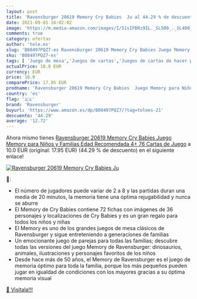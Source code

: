 ```yaml
---
layout: post
title: 'Ravensburger 20619 Memory Cry Babies  Ju al 44.29 % de descuento'
date: 2021-09-01 16:02:02
image: 'https://m.media-amazon.com/images/I/51sIFBRz9IL._SL500_._SL400_.jpg'
comments: true
category: ofertas
author: 'tole.es'
slug: 'B08497PQZ7-es Ravensburger 20619 Memory Cry Babies Juego Memory para...'
sku: 'B08497PQZ7-es'
tags: [ 'Juego de mesa','Juegos de cartas','Juegos de cartas de hacer parejas','Juegos y accesorios para juegos','Juguetes','Juguetes y juegos','ravensburger', ]
actualPrice: 10.0 EUR
currency: EUR
price: 10.0
comparePrice: 17.95 EUR
prodname: 'Ravensburger 20619 Memory Cry Babies  Juego Memory para Niños y Familias  Edad Recomendada 4+  76 Cartas de Juego'
country: 'es'
flag: '🇪🇸'
brand: 'Ravensburger'
buyurl: 'https://www.amazon.es/dp/B08497PQZ7/?tag=tolees-21'
descuento: '44.29'
average: '12.72'
---
```


Ahora mismo tienes [Ravensburger 20619 Memory Cry Babies  Juego Memory para Niños y Familias  Edad Recomendada 4+  76 Cartas de Juego](https://www.amazon.es/dp/B08497PQZ7/?tag=tolees-21) a 10.0 EUR (original: 17.95 EUR) (44.29 %  de descuento) en el siguiente enlace!

[![Ravensburger 20619 Memory Cry Babies  Ju](https://m.media-amazon.com/images/I/51sIFBRz9IL._SL500_._SL400_.jpg)](https://www.amazon.es/dp/B08497PQZ7/?tag=tolees-21)

🔎:

- El número de jugadores puede variar de 2 a 8 y las partidas duran una media de 20 minutos, la memoria tiene una óptima rejugabilidad y nunca se aburre
- El Memory de Cry Babies contiene 72 fichas con imágenes de 36 personajes y localizaciones de Cry Babies y es un gran regalo para todos los niños y niñas
- El Memory es uno de los grandes juegos de mesa clásicos de Ravensburger y sigue entreteniendo a generaciones de familias
- Un emocionante juego de parejas para todas las familias; descubre todas las versiones del juego Memory de Ravensburger: dinosaurios, animales, ilustraciones y personajes favoritos de los niños
- Desde hace más de 50 años, el Memory de Ravensburger es el juego de memoria óptimo para toda la familia, porque los más pequeños pueden jugar en igualdad de condiciones con los mayores gracias a su óptima memoria visual

[🛒 Visítala!!!](https://www.amazon.es/dp/B08497PQZ7/?tag=tolees-21)
